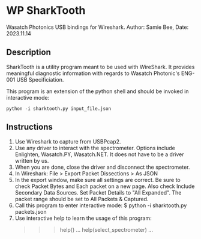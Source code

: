 # WP SharkTooth

Wasatch Photonics USB bindings for Wireshark.
Author: Samie Bee, Date: 2023.11.14

## Description

SharkTooth is a utility program meant to be used with WireShark.
It provides meaningful diagnostic information with regards to
Wasatch Photonic's ENG-001 USB Specificiation.

This program is an extension of the python shell and should be
invoked in interactive mode:

    python -i sharktooth.py input_file.json

## Instructions

1. Use Wireshark to capture from USBPcap2.
2. Use any driver to interact with the spectrometer.
   Options include Enlighten, Wasatch.PY, Wasatch.NET.
   It does not have to be a driver written by us.
3. When you are done, close the driver and disconnect the
   spectrometer.
4. In Wireshark: File > Export Packet Dissections > As JSON
5. In the export window, make sure all settings are correct.
   Be sure to check Packet Bytes and Each packet on a new page.
   Also check Include Secondary Data Sources.
   Set Packet Details to "All Expanded".
   The packet range should be set to All Packets & Captured.
6. Call this program to enter interactive mode:
   $ python -i sharktooth.py packets.json
7. Use interactive help to learn the usage of this program:
   >>> help()
   ...
   >>> help(select_spectrometer)
                 ...
```
